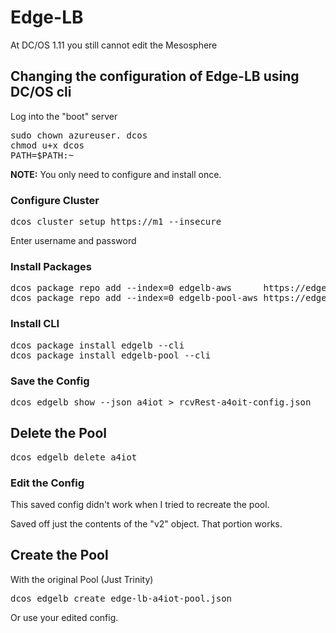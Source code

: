 # Edge-LB

At DC/OS 1.11 you still cannot edit the Mesosphere

## Changing the configuration of Edge-LB using DC/OS cli

Log into the "boot" server

<pre>
sudo chown azureuser. dcos
chmod u+x dcos
PATH=$PATH:~
</pre>


**NOTE:** You only need to configure and install once.

### Configure Cluster

<pre>
dcos cluster setup https://m1 --insecure
</pre>
Enter username and password


### Install Packages
<pre>
dcos package repo add --index=0 edgelb-aws      https://edge-lb-infinity-artifacts.s3.amazonaws.com/permanent/tag/v1.0.0-rc3/edgelb/stub-universe-edgelb.json
dcos package repo add --index=0 edgelb-pool-aws https://edge-lb-infinity-artifacts.s3.amazonaws.com/permanent/tag/v1.0.0-rc3/edgelb-pool/stub-universe-edgelb-pool.json
</pre>

### Install CLI 

<pre>
dcos package install edgelb --cli
dcos package install edgelb-pool --cli
</pre>

### Save the Config 

<pre>
dcos edgelb show --json a4iot > rcvRest-a4oit-config.json
</pre>

## Delete the Pool

<pre>
dcos edgelb delete a4iot
</pre>


### Edit the Config

This saved config didn't work when I tried to recreate the pool.  

Saved off just the contents of the "v2" object.  That portion works.


## Create the Pool

With the original Pool (Just Trinity)

<pre>
dcos edgelb create edge-lb-a4iot-pool.json 
</pre>

Or use your edited config.


